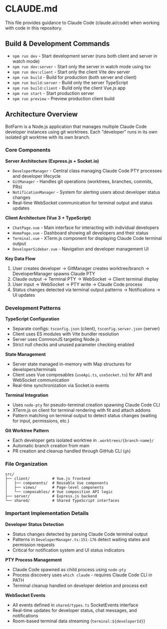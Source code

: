 # CLAUDE.md

This file provides guidance to Claude Code (claude.ai/code) when working with code in this repository.

## Build & Development Commands
- `npm run dev` - Start development server (runs both client and server in watch mode)
- `npm run dev:server` - Start only the server in watch mode using tsx
- `npm run dev:client` - Start only the client Vite dev server
- `npm run build` - Build for production (both server and client)
- `npm run build:server` - Build only the server TypeScript
- `npm run build:client` - Build only the client Vue.js app
- `npm run start` - Start production server
- `npm run preview` - Preview production client build

## Architecture Overview

BotFarm is a Node.js application that manages multiple Claude Code developer instances using git worktrees. Each "developer" runs in its own isolated git worktree with its own branch.

### Core Components

**Server Architecture (Express.js + Socket.io)**
- `DeveloperManager` - Central class managing Claude Code PTY processes and developer lifecycle
- `GitManager` - Handles git operations (worktrees, branches, commits, PRs)
- `NotificationManager` - System for alerting users about developer status changes
- Real-time WebSocket communication for terminal output and status updates

**Client Architecture (Vue 3 + TypeScript)**
- `ChatPage.vue` - Main interface for interacting with individual developers
- `HomePage.vue` - Dashboard showing all developers and their status
- `Terminal.vue` - XTerm.js component for displaying Claude Code terminal output
- `DeveloperSidebar.vue` - Navigation and developer management UI

**Key Data Flow**
1. User creates developer → GitManager creates worktree/branch → DeveloperManager spawns Claude PTY
2. Claude output → Terminal PTY → WebSocket → Client terminal display
3. User input → WebSocket → PTY write → Claude Code process
4. Status changes detected via terminal output patterns → Notifications → UI updates

### Development Patterns

**TypeScript Configuration**
- Separate configs: `tsconfig.json` (client), `tsconfig.server.json` (server)
- Client uses ES modules with Vite bundler resolution
- Server uses CommonJS targeting Node.js
- Strict null checks and unused parameter checking enabled

**State Management**
- Server state managed in-memory with Map structures for developers/terminals
- Client uses Vue composables (`useApi.ts`, `useSocket.ts`) for API and WebSocket communication
- Real-time synchronization via Socket.io events

**Terminal Integration**
- Uses `node-pty` for pseudo-terminal creation spawning Claude Code CLI
- XTerm.js on client for terminal rendering with fit and attach addons
- Pattern matching on terminal output to detect status changes (waiting for input, permissions, etc.)

**Git Worktree Pattern**
- Each developer gets isolated worktree in `.worktrees/{branch-name}/`
- Automatic branch creation from main
- PR creation and cleanup handled through GitHub CLI (`gh`)

### File Organization
```
src/
├── client/          # Vue.js frontend
│   ├── components/  # Reusable Vue components
│   ├── views/       # Page-level components
│   └── composables/ # Vue composition API logic
├── server/          # Express.js backend
└── shared/          # Shared TypeScript interfaces
```

### Important Implementation Details

**Developer Status Detection**
- Status changes detected by parsing Claude Code terminal output
- Patterns in `DeveloperManager.ts:151-176` detect waiting states and permission requests
- Critical for notification system and UI status indicators

**PTY Process Management**
- Claude Code spawned as child process using `node-pty`
- Process discovery uses `which claude` - requires Claude Code CLI in PATH
- Terminal cleanup handled on developer deletion and process exit

**WebSocket Events**
- All events defined in `shared/types.ts` SocketEvents interface
- Real-time updates for developer status, chat messages, and notifications
- Room-based terminal data streaming (`terminal:${developerId}`)